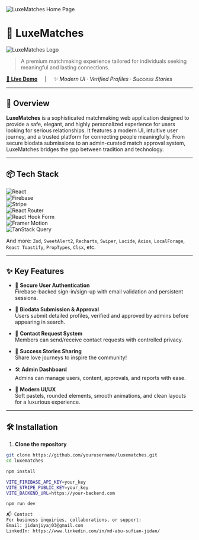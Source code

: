 <img src="https://i.ibb.co/FLWX1H32/luxe-matches-client-vercel-app-5.png" alt="LuxeMatches Home Page">

# 💖 LuxeMatches

<img src="https://i.ibb.co/mrtbLH2j/luxe-logo.png" alt="LuxeMatches Logo">

> A premium matchmaking experience tailored for individuals seeking meaningful and lasting connections.

[🚀 **Live Demo**](https://luxe-matches-client.vercel.app/) &nbsp;&nbsp;&nbsp; | &nbsp;&nbsp;&nbsp; ✨ *Modern UI · Verified Profiles · Success Stories*

---

## 🌟 Overview

**LuxeMatches** is a sophisticated matchmaking web application designed to provide a safe, elegant, and highly personalized experience for users looking for serious relationships. It features a modern UI, intuitive user journey, and a trusted platform for connecting people meaningfully. From secure biodata submissions to an admin-curated match approval system, LuxeMatches bridges the gap between tradition and technology.

---

## 📦 Tech Stack

![React](https://img.shields.io/badge/React-19.0.0-61DAFB?style=flat&logo=react)  
![Firebase](https://img.shields.io/badge/Firebase-11.6.0-FFCA28?style=flat&logo=firebase)  
![Stripe](https://img.shields.io/badge/Stripe-3.6.0-635BFF?style=flat&logo=stripe)  
![React Router](https://img.shields.io/badge/React--Router-7.5.1-CA4245?style=flat&logo=react-router)  
![React Hook Form](https://img.shields.io/badge/React--Hook--Form-7.56.1-EC5990?style=flat&logo=react-hook-form)  
![Framer Motion](https://img.shields.io/badge/Framer--Motion-12.8.0-0055FF?style=flat&logo=framer)  
![TanStack Query](https://img.shields.io/badge/React--Query-5.74.4-FF4154?style=flat&logo=react-query)  

And more: `Zod`, `SweetAlert2`, `Recharts`, `Swiper`, `Lucide`, `Axios`, `LocalForage`, `React Toastify`, `PropTypes`, `Clsx`, etc.

---

## ✨ Key Features

- 🔐 **Secure User Authentication**  
  Firebase-backed sign-in/sign-up with email validation and persistent sessions.

- 📄 **Biodata Submission & Approval**  
  Users submit detailed profiles, verified and approved by admins before appearing in search.

- 💌 **Contact Request System**  
  Members can send/receive contact requests with controlled privacy.

- 💍 **Success Stories Sharing**  
  Share love journeys to inspire the community!

- 🛠️ **Admin Dashboard**  
  Admins can manage users, content, approvals, and reports with ease.

- 🎨 **Modern UI/UX**  
  Soft pastels, rounded elements, smooth animations, and clean layouts for a luxurious experience.

---

## 🛠️ Installation

1. **Clone the repository**

```bash
git clone https://github.com/yourusername/luxematches.git
cd luxematches

npm install

VITE_FIREBASE_API_KEY=your_key
VITE_STRIPE_PUBLIC_KEY=your_key
VITE_BACKEND_URL=https://your-backend.com

npm run dev

📬 Contact
For business inquiries, collaborations, or support:
Email: jidanjiyaj03@gmail.com
LinkedIn: https://www.linkedin.com/in/md-abu-sufian-jidan/
